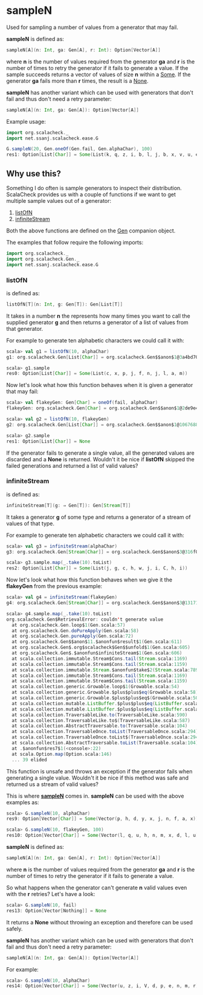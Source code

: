 # sampleN

Used for sampling a number of values from a generator that may fail.

__sampleN__ is defined as:

```scala
sampleN[A](n: Int, ga: Gen[A], r: Int): Option[Vector[A]]
```

where __n__ is the number of values required from the generator __ga__ and __r__ is the number of times to retry the generator if it fails to generate a value. If the sample succeeds returns a vector of values of size __n__ within a [Some](http://www.scala-lang.org/api/2.12.3/scala/Some.html). If the generator __ga__ fails more than __r__ times, the result is a [None](http://www.scala-lang.org/api/2.12.3/scala/None$.html).

__sampleN__ has another variant which can be used with generators that don't fail and thus don't need a retry parameter:

```scala
sampleN[A](n: Int, ga: Gen[A]): Option[Vector[A]]
```

Example usage:

```scala
import org.scalacheck._
import net.ssanj.scalacheck.ease.G

G.sampleN(20, Gen.oneOf(Gen.fail, Gen.alphaChar), 100)
res1: Option[List[Char]] = Some(List(k, q, z, i, b, l, j, b, x, v, u, e, X, x, n, j, M, f, a, w))
```

## Why use this?

Something I do often is sample generators to inspect their distribution. ScalaCheck provides us with a couple of functions if we want to get multiple sample values out of a generator:

1. [listOfN](https://github.com/rickynils/scalacheck/blob/1.13.5_sonatype/src/main/scala/org/scalacheck/Gen.scala#L587)
1. [infiniteStream](https://github.com/rickynils/scalacheck/blob/1.13.5_sonatype/src/main/scala/org/scalacheck/Gen.scala#L604)

Both the above functions are defined on the [Gen](https://github.com/rickynils/scalacheck/blob/1.13.5_sonatype/src/main/scala/org/scalacheck/Gen.scala) companion object.

The examples that follow require the following imports:

```scala
import org.scalacheck._
import org.scalacheck.Gen._
import net.ssanj.scalacheck.ease.G
```


### listOfN

is defined as:

```scala
listOfN[T](n: Int, g: Gen[T]): Gen[List[T]]
```

It takes in a number __n__ the represents how many times you want to call the supplied generator __g__ and then returns a generator of a list of values from that generator.

For example to generate ten alphabetic characters we could call it with:

```scala
scala> val g1 = listOfN(10, alphaChar)
g1: org.scalacheck.Gen[List[Char]] = org.scalacheck.Gen$$anon$1@3a4bd704

scala> g1.sample
res0: Option[List[Char]] = Some(List(c, x, p, j, f, n, j, l, a, m))
```

Now let's look what how this function behaves when it is given a generator that may fail:

```scala
scala> val flakeyGen: Gen[Char] = oneOf(fail, alphaChar)
flakeyGen: org.scalacheck.Gen[Char] = org.scalacheck.Gen$$anon$1@2de9e4c3

scala> val g2 = listOfN(10, flakeyGen)
g2: org.scalacheck.Gen[List[Char]] = org.scalacheck.Gen$$anon$1@1067688b

scala> g2.sample
res1: Option[List[Char]] = None
```

If the generator fails to generate a single value, all the generated values are discarded and a __None__ is returned. Wouldn't it be nice if __listOfN__ skipped the failed generations and returned a list of valid values?

### infiniteStream

is defined as:

```scala
infiniteStream[T](g: ⇒ Gen[T]): Gen[Stream[T]]
```

It takes a generator __g__ of some type and returns a generator of a stream of values of that type.

For example to generate ten alphabetic characters we could call it with:

```scala
scala> val g3 = infiniteStream(alphaChar)
g3: org.scalacheck.Gen[Stream[Char]] = org.scalacheck.Gen$$anon$3@316f0813

scala> g3.sample.map(_.take(10).toList)
res2: Option[List[Char]] = Some(List(j, g, c, h, w, j, i, C, h, i))
```

Now let's look what how this function behaves when we give it the __flakeyGen__ from the previous example:

```scala
scala> val g4 = infiniteStream(flakeyGen)
g4: org.scalacheck.Gen[Stream[Char]] = org.scalacheck.Gen$$anon$3@13171942

scala> g4.sample.map(_.take(10).toList)
org.scalacheck.Gen$RetrievalError: couldn't generate value
  at org.scalacheck.Gen.loop$1(Gen.scala:57)
  at org.scalacheck.Gen.doPureApply(Gen.scala:58)
  at org.scalacheck.Gen.pureApply(Gen.scala:72)
  at org.scalacheck.Gen$$anon$11.$anonfun$result$1(Gen.scala:611)
  at org.scalacheck.Gen$.org$scalacheck$Gen$$unfold$1(Gen.scala:605)
  at org.scalacheck.Gen$.$anonfun$infiniteStream$1(Gen.scala:606)
  at scala.collection.immutable.Stream$Cons.tail(Stream.scala:1169)
  at scala.collection.immutable.Stream$Cons.tail(Stream.scala:1159)
  at scala.collection.immutable.Stream.$anonfun$take$2(Stream.scala:789)
  at scala.collection.immutable.Stream$Cons.tail(Stream.scala:1169)
  at scala.collection.immutable.Stream$Cons.tail(Stream.scala:1159)
  at scala.collection.generic.Growable.loop$1(Growable.scala:54)
  at scala.collection.generic.Growable.$plus$plus$eq(Growable.scala:58)
  at scala.collection.generic.Growable.$plus$plus$eq$(Growable.scala:50)
  at scala.collection.mutable.ListBuffer.$plus$plus$eq(ListBuffer.scala:186)
  at scala.collection.mutable.ListBuffer.$plus$plus$eq(ListBuffer.scala:44)
  at scala.collection.TraversableLike.to(TraversableLike.scala:590)
  at scala.collection.TraversableLike.to$(TraversableLike.scala:587)
  at scala.collection.AbstractTraversable.to(Traversable.scala:104)
  at scala.collection.TraversableOnce.toList(TraversableOnce.scala:294)
  at scala.collection.TraversableOnce.toList$(TraversableOnce.scala:294)
  at scala.collection.AbstractTraversable.toList(Traversable.scala:104)
  at .$anonfun$res7$1(<console>:22)
  at scala.Option.map(Option.scala:146)
  ... 39 elided
```

This function is unsafe and throws an exception if the generator fails when generating a single value. Wouldn't it be nice if this method was safe and returned us a stream of valid values?

This is where [__sampleN__](https://github.com/ssanj/scalacheck-ease/blob/master/src/main/scala/net/ssanj/scalacheck/ease/G.scala#L37) comes in. __sampleN__ can be used with the above examples as:

```scala
scala> G.sampleN(10, alphaChar)
res9: Option[Vector[Char]] = Some(Vector(p, h, d, y, x, j, n, f, a, x))

scala> G.sampleN(10, flakeyGen, 100)
res10: Option[Vector[Char]] = Some(Vector(l, q, u, h, n, m, x, d, l, u))
```

__sampleN__ is defined as:

```scala
sampleN[A](n: Int, ga: Gen[A], r: Int): Option[Vector[A]]
```

where __n__ is the number of values required from the generator __ga__ and __r__ is the number of times to retry the generator if it fails to generate a value.

So what happens when the generator can't generate __n__ valid values even with the __r__ retries? Let's have a look:

```scala
scala> G.sampleN(10, fail)
res13: Option[Vector[Nothing]] = None
```

It returns a __None__ without throwing an exception and therefore can be used safely.

__sampleN__ has another variant which can be used with generators that don't fail and thus don't need a retry parameter:

```scala
sampleN[A](n: Int, ga: Gen[A]): Option[Vector[A]]
```

For example:

```scala
scala> G.sampleN(10, alphaChar)
res14: Option[Vector[Char]] = Some(Vector(u, z, i, V, d, p, e, n, m, r))
```